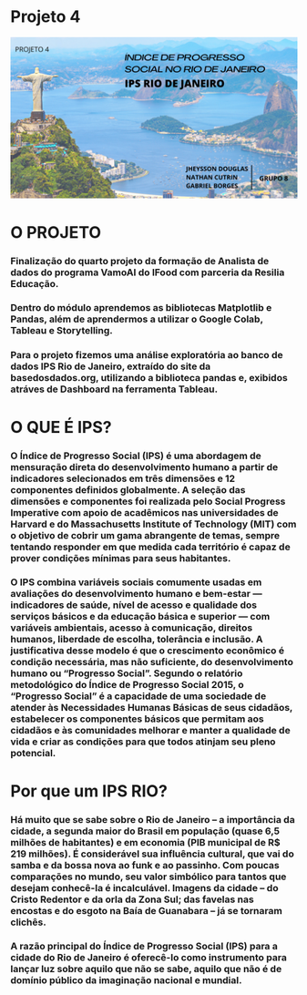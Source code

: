 # Projeto 4 

![Capa](https://raw.githubusercontent.com/JheyssonDouglas/Projeto_Modulo_4/main/Imagem/Capa.png)

# O PROJETO

### Finalização do quarto projeto da formação de Analista de dados do programa VamoAI do IFood com parceria da Resilia Educação.
### Dentro do módulo aprendemos as bibliotecas Matplotlib e Pandas, além de aprendermos a utilizar o Google Colab, Tableau e Storytelling.

### Para o projeto fizemos uma análise exploratória ao banco de dados IPS Rio de Janeiro, extraído do site da basedosdados.org,  utilizando a biblioteca pandas e, exibidos atráves de Dashboard na ferramenta Tableau.
#
# O QUE É IPS? 
### O Índice de Progresso Social (IPS) é uma abordagem de mensuração direta do desenvolvimento humano a partir de indicadores selecionados em três dimensões e 12 componentes definidos globalmente. A seleção das dimensões e componentes foi realizada pelo Social Progress Imperative com apoio de acadêmicos nas universidades de Harvard e do Massachusetts Institute of Technology (MIT) com o objetivo de cobrir um gama abrangente de temas, sempre tentando responder em que medida cada território é capaz de prover condições mínimas para seus habitantes. 

### O IPS combina variáveis sociais comumente usadas em avaliações do desenvolvimento humano e bem-estar — indicadores de saúde, nível de acesso e qualidade dos serviços básicos e da educação básica e superior — com variáveis ambientais, acesso à comunicação, direitos humanos, liberdade de escolha, tolerância e inclusão. A justificativa desse modelo é que o crescimento econômico é condição necessária, mas não suficiente, do desenvolvimento humano ou “Progresso Social”. Segundo o relatório metodológico do Índice de Progresso Social 2015, o “Progresso Social” é a capacidade de uma sociedade de atender às Necessidades Humanas Básicas de seus cidadãos, estabelecer os componentes básicos que permitam aos cidadãos e às comunidades melhorar e manter a qualidade de vida e criar as condições para que todos atinjam seu pleno potencial.

#
# Por que um IPS RIO?
### Há muito que se sabe sobre o Rio de Janeiro – a importância da cidade, a segunda maior do Brasil em população (quase 6,5 milhões de habitantes) e em economia (PIB municipal de R$ 219 milhões). É considerável sua influência cultural, que vai do samba e da bossa nova ao funk e ao passinho. Com poucas comparações no mundo, seu valor simbólico para tantos que desejam conhecê-la é incalculável. Imagens da cidade – do Cristo Redentor e da orla da Zona Sul; das favelas nas encostas e do esgoto na Baía de Guanabara – já se tornaram clichês.

### A razão principal do Índice de Progresso Social (IPS) para a cidade do Rio de Janeiro é oferecê-lo como instrumento para lançar luz sobre aquilo que não se sabe, aquilo que não é de domínio público da imaginação nacional e mundial.
